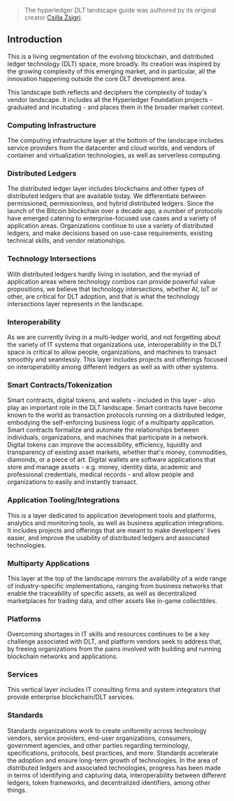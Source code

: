 > The hyperledger DLT landscape guide was authored by its original creator
> [Csilla Zsigri](https://www.linkedin.com/in/csillazsigri/).

## Introduction

This is a living segmentation of the evolving blockchain, and distributed ledger technology (DLT) space, more broadly.
Its creation was inspired by the growing complexity of this emerging market, and in particular, all the innovation
happening outside the core DLT development area.

This landscape both reflects and deciphers the complexity of today's vendor landscape. It includes all the
Hyperledger Foundation projects - graduated and incubating - and places them in the broader market context.

### Computing Infrastructure

<section data-category="Computing Infrastructure">
The computing infrastructure layer at the bottom of the landscape includes service providers from the datacenter
and cloud worlds, and vendors of container and virtualization technologies, as well as serverless computing.
</section>

### Distributed Ledgers

<section data-category="Distributed Ledgers">
The distributed ledger layer includes blockchains and other types of distributed ledgers that are available today.
We differentiate between permissioned, permissionless, and hybrid distributed ledgers. Since the launch of the
Bitcoin blockchain over a decade ago, a number of protocols have emerged catering to enterprise-focused use cases
and a variety of application areas. Organizations continue to use a variety of distributed ledgers, and make
decisions based on use-case requirements, existing technical skills, and vendor relationships.
</section>

### Technology Intersections

<section data-category="Technology Intersections">
With distributed ledgers hardly living in isolation, and the myriad of application areas where technology combos can
provide powerful value propositions, we believe that technology intersections, whether AI, IoT or other, are critical
for DLT adoption, and that is what the technology intersections layer represents in the landscape.
</section>

### Interoperability

<section data-category="Interoperability">
As we are currently living in a multi-ledger world, and not forgetting about the variety of IT systems that
organizations use, interoperability in the DLT space is critical to allow people, organizations,
and machines to transact smoothly and seamlessly. This layer includes projects and offerings focused on
interoperability among different ledgers as well as with other systems.
</section>

### Smart Contracts/Tokenization

<section data-category="Smart Contracts/Tokenization">
Smart contracts, digital tokens, and wallets - included in this layer - also play an important role in the
DLT landscape. Smart contracts have become known to the world as transaction protocols running on a distributed ledger,
embodying the self-enforcing business logic of a multiparty application. Smart contracts formalize and automate the
relationships between individuals, organizations, and machines that participate in a network. Digital tokens can
improve the accessibility, efficiency, liquidity and transparency of existing asset markets, whether that's money,
commodities, diamonds, or a piece of art. Digital wallets are software applications that store and manage
assets - e.g. money, identity data, academic and professional credentials, medical records - and allow people
 and organizations to easily and instantly transact.
</section>

### Application Tooling/Integrations

<section data-category="Application Tooling/Integrations">
This is a layer dedicated to application development tools and platforms, analytics and monitoring tools, as well as
business application integrations. It includes projects and offerings that are meant to make developers' lives easier,
and improve the usability of distributed ledgers and associated technologies.
</section>

### Multiparty Applications

<section data-category="Multiparty Applications">
This layer at the top of the landscape mirrors the availability of a wide range of industry-specific implementations,
ranging from business networks that enable the traceability of specific assets, as well as decentralized marketplaces
for trading data, and other assets like in-game collectibles.
</section>

### Platforms

<section data-category="Platforms">
Overcoming shortages in IT skills and resources continues to be a key challenge associated with DLT, and platform vendors seek to address that, by freeing organizations from the pains involved with building and running blockchain networks and applications.
</section>

### Services

<section data-category="Services">
This vertical layer includes IT consulting firms and system integrators that provide enterprise blockchain/DLT services.
</section>

### Standards

<section data-category="Standards">
Standards organizations work to create uniformity across technology vendors, service providers, end-user organizations,
consumers, government agencies, and other parties regarding terminology, specifications, protocols, best practices,
and more. Standards accelerate the adoption and ensure long-term growth of technologies. In the area of distributed
ledgers and associated technologies, progress has been made in terms of identifying and capturing data, interoperability
between different ledgers, token frameworks, and decentralized identifiers, among other things.
</section>
